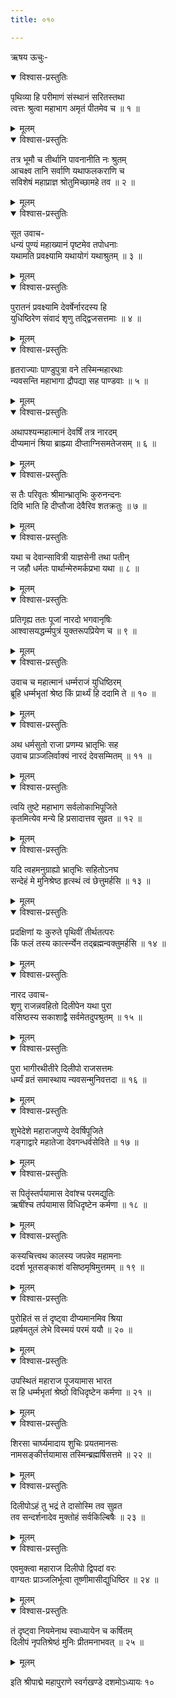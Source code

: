 ```yaml
---
title: ०१०

---
```

ऋषय ऊचुः-  

<details open><summary>विश्वास-प्रस्तुतिः</summary>

पृथिव्या हि परीमाणं संस्थानं सरितस्तथा  
त्वत्तः श्रुत्वा महाभाग अमृतं पीतमेव च ॥ १ ॥
</details>

<details><summary>मूलम्</summary>

पृथिव्या हि परीमाणं संस्थानं सरितस्तथा  
त्वत्तः श्रुत्वा महाभाग अमृतं पीतमेव च ॥ १ ॥
</details>



<details open><summary>विश्वास-प्रस्तुतिः</summary>

तत्र भूमौ च तीर्थानि पावनानीति नः श्रुतम्  
आचक्ष्व तानि सर्वाणि यथाफलकराणि च  
सविशेषं महाप्राज्ञ श्रोतुमिच्छामहे तव ॥ २ ॥
</details>

<details><summary>मूलम्</summary>

तत्र भूमौ च तीर्थानि पावनानीति नः श्रुतम्  
आचक्ष्व तानि सर्वाणि यथाफलकराणि च  
सविशेषं महाप्राज्ञ श्रोतुमिच्छामहे तव ॥ २ ॥
</details>



<details open><summary>विश्वास-प्रस्तुतिः</summary>

सूत उवाच-  
धन्यं पुण्यं महाख्यानं पृष्टमेव तपोधनाः  
यथामति प्रवक्ष्यामि यथायोगं यथाश्रुतम् ॥ ३ ॥
</details>

<details><summary>मूलम्</summary>

सूत उवाच-  
धन्यं पुण्यं महाख्यानं पृष्टमेव तपोधनाः  
यथामति प्रवक्ष्यामि यथायोगं यथाश्रुतम् ॥ ३ ॥
</details>



<details open><summary>विश्वास-प्रस्तुतिः</summary>

पुरातनं प्रवक्ष्यामि देवर्षेर्नारदस्य हि  
युधिष्ठिरेण संवादं शृणु तद्द्विजसत्तमाः ॥ ४ ॥
</details>

<details><summary>मूलम्</summary>

पुरातनं प्रवक्ष्यामि देवर्षेर्नारदस्य हि  
युधिष्ठिरेण संवादं शृणु तद्द्विजसत्तमाः ॥ ४ ॥
</details>



<details open><summary>विश्वास-प्रस्तुतिः</summary>

हृतराज्याः पाण्डुपुत्रा वने तस्मिन्महारथाः  
न्यवसन्ति महाभागा द्रौपद्या सह पाण्डवाः ॥ ५ ॥
</details>

<details><summary>मूलम्</summary>

हृतराज्याः पाण्डुपुत्रा वने तस्मिन्महारथाः  
न्यवसन्ति महाभागा द्रौपद्या सह पाण्डवाः ॥ ५ ॥
</details>



<details open><summary>विश्वास-प्रस्तुतिः</summary>

अथापश्यन्महात्मानं देवर्षिं तत्र नारदम्  
दीप्यमानं श्रिया ब्राह्म्या दीप्ताग्निसमतेजसम् ॥ ६ ॥
</details>

<details><summary>मूलम्</summary>

अथापश्यन्महात्मानं देवर्षिं तत्र नारदम्  
दीप्यमानं श्रिया ब्राह्म्या दीप्ताग्निसमतेजसम् ॥ ६ ॥
</details>



<details open><summary>विश्वास-प्रस्तुतिः</summary>

स तैः परिवृतः श्रीमान्भ्रातृभिः कुरुनन्दनः  
दिवि भाति हि दीप्तौजा देवैरिव शतक्रतुः ॥ ७ ॥
</details>

<details><summary>मूलम्</summary>

स तैः परिवृतः श्रीमान्भ्रातृभिः कुरुनन्दनः  
दिवि भाति हि दीप्तौजा देवैरिव शतक्रतुः ॥ ७ ॥
</details>



<details open><summary>विश्वास-प्रस्तुतिः</summary>

यथा च देवान्सावित्री याज्ञसेनी तथा पतीन्  
न जहौ धर्मतः पार्थान्मेरुमर्कप्रभा यथा ॥ ८ ॥
</details>

<details><summary>मूलम्</summary>

यथा च देवान्सावित्री याज्ञसेनी तथा पतीन्  
न जहौ धर्मतः पार्थान्मेरुमर्कप्रभा यथा ॥ ८ ॥
</details>



<details open><summary>विश्वास-प्रस्तुतिः</summary>

प्रतिगृह्य ततः पूजां नारदो भगवानृषिः  
आश्वासयद्धर्म्मपुत्रं युक्तरूपप्रियेण च ॥ ९ ॥
</details>

<details><summary>मूलम्</summary>

प्रतिगृह्य ततः पूजां नारदो भगवानृषिः  
आश्वासयद्धर्म्मपुत्रं युक्तरूपप्रियेण च ॥ ९ ॥
</details>



<details open><summary>विश्वास-प्रस्तुतिः</summary>

उवाच च महात्मानं धर्म्मराजं युधिष्ठिरम्  
ब्रूहि धर्म्मभृतां श्रेष्ठ किं प्रार्थ्यं हि ददामि ते ॥ १० ॥
</details>

<details><summary>मूलम्</summary>

उवाच च महात्मानं धर्म्मराजं युधिष्ठिरम्  
ब्रूहि धर्म्मभृतां श्रेष्ठ किं प्रार्थ्यं हि ददामि ते ॥ १० ॥
</details>



<details open><summary>विश्वास-प्रस्तुतिः</summary>

अथ धर्मसुतो राजा प्रणम्य भ्रातृभिः सह  
उवाच प्राञ्जलिर्वाक्यं नारदं देवसम्मितम् ॥ ११ ॥
</details>

<details><summary>मूलम्</summary>

अथ धर्मसुतो राजा प्रणम्य भ्रातृभिः सह  
उवाच प्राञ्जलिर्वाक्यं नारदं देवसम्मितम् ॥ ११ ॥
</details>



<details open><summary>विश्वास-प्रस्तुतिः</summary>

त्वयि तुष्टे महाभाग सर्वलोकाभिपूजिते  
कृतमित्येव मन्ये हि प्रसादात्तव सुव्रत ॥ १२ ॥
</details>

<details><summary>मूलम्</summary>

त्वयि तुष्टे महाभाग सर्वलोकाभिपूजिते  
कृतमित्येव मन्ये हि प्रसादात्तव सुव्रत ॥ १२ ॥
</details>



<details open><summary>विश्वास-प्रस्तुतिः</summary>

यदि त्वहमनुग्राह्यो भ्रातृभिः सहितोऽनघ  
सन्देहं मे मुनिश्रेष्ठ हृत्स्थं त्वं छेत्तुमर्हसि ॥ १३ ॥
</details>

<details><summary>मूलम्</summary>

यदि त्वहमनुग्राह्यो भ्रातृभिः सहितोऽनघ  
सन्देहं मे मुनिश्रेष्ठ हृत्स्थं त्वं छेत्तुमर्हसि ॥ १३ ॥
</details>



<details open><summary>विश्वास-प्रस्तुतिः</summary>

प्रदक्षिणां यः कुरुते पृथिवीं तीर्थतत्परः  
किं फलं तस्य कार्त्स्न्येन तद्ब्रह्मन्वक्तुमर्हसि ॥ १४ ॥
</details>

<details><summary>मूलम्</summary>

प्रदक्षिणां यः कुरुते पृथिवीं तीर्थतत्परः  
किं फलं तस्य कार्त्स्न्येन तद्ब्रह्मन्वक्तुमर्हसि ॥ १४ ॥
</details>



<details open><summary>विश्वास-प्रस्तुतिः</summary>

नारद उवाच-  
शृणु राजन्नवहितो दिलीपेन यथा पुरा  
वसिष्ठस्य सकाशाद्वै सर्वमेतदुपश्रुतम् ॥ १५ ॥
</details>

<details><summary>मूलम्</summary>

नारद उवाच-  
शृणु राजन्नवहितो दिलीपेन यथा पुरा  
वसिष्ठस्य सकाशाद्वै सर्वमेतदुपश्रुतम् ॥ १५ ॥
</details>



<details open><summary>विश्वास-प्रस्तुतिः</summary>

पुरा भागीरथीतीरे दिलीपो राजसत्तमः  
धर्म्यं व्रतं समास्थाय न्यवसन्मुनिवत्तदा ॥ १६ ॥
</details>

<details><summary>मूलम्</summary>

पुरा भागीरथीतीरे दिलीपो राजसत्तमः  
धर्म्यं व्रतं समास्थाय न्यवसन्मुनिवत्तदा ॥ १६ ॥
</details>



<details open><summary>विश्वास-प्रस्तुतिः</summary>

शुभेदेशे महाराजपुण्ये देवर्षिपूजिते  
गङ्गाद्वारे महातेजा देवगन्धर्वसेविते ॥ १७ ॥
</details>

<details><summary>मूलम्</summary>

शुभेदेशे महाराजपुण्ये देवर्षिपूजिते  
गङ्गाद्वारे महातेजा देवगन्धर्वसेविते ॥ १७ ॥
</details>



<details open><summary>विश्वास-प्रस्तुतिः</summary>

स पितॄंस्तर्पयामास देवांश्च परमद्युतिः  
ऋषींश्च तर्पयामास विधिदृष्टेन कर्मणा ॥ १८ ॥
</details>

<details><summary>मूलम्</summary>

स पितॄंस्तर्पयामास देवांश्च परमद्युतिः  
ऋषींश्च तर्पयामास विधिदृष्टेन कर्मणा ॥ १८ ॥
</details>



<details open><summary>विश्वास-प्रस्तुतिः</summary>

कस्यचित्त्वथ कालस्य जपन्नेव महामनाः  
ददर्श भूतसङ्काशं वसिष्ठमृषिमुत्तमम् ॥ १९ ॥
</details>

<details><summary>मूलम्</summary>

कस्यचित्त्वथ कालस्य जपन्नेव महामनाः  
ददर्श भूतसङ्काशं वसिष्ठमृषिमुत्तमम् ॥ १९ ॥
</details>



<details open><summary>विश्वास-प्रस्तुतिः</summary>

पुरोहितं स तं दृष्ट्वा दीप्यमानमिव श्रिया  
प्रहर्षमतुलं लेभे विस्मयं परमं ययौ ॥ २० ॥
</details>

<details><summary>मूलम्</summary>

पुरोहितं स तं दृष्ट्वा दीप्यमानमिव श्रिया  
प्रहर्षमतुलं लेभे विस्मयं परमं ययौ ॥ २० ॥
</details>



<details open><summary>विश्वास-प्रस्तुतिः</summary>

उपस्थितं महाराज पूजयामास भारत  
स हि धर्म्मभृतां श्रेष्ठो विधिदृष्टेन कर्मणा ॥ २१ ॥
</details>

<details><summary>मूलम्</summary>

उपस्थितं महाराज पूजयामास भारत  
स हि धर्म्मभृतां श्रेष्ठो विधिदृष्टेन कर्मणा ॥ २१ ॥
</details>



<details open><summary>विश्वास-प्रस्तुतिः</summary>

शिरसा चार्घ्यमादाय शुचिः प्रयतमानसः  
नामसङ्कीर्त्तयामास तस्मिन्ब्रह्मर्षिसत्तमे ॥ २२ ॥
</details>

<details><summary>मूलम्</summary>

शिरसा चार्घ्यमादाय शुचिः प्रयतमानसः  
नामसङ्कीर्त्तयामास तस्मिन्ब्रह्मर्षिसत्तमे ॥ २२ ॥
</details>



<details open><summary>विश्वास-प्रस्तुतिः</summary>

दिलीपोऽहं तु भद्रं ते दासोस्मि तव सुव्रत  
तव सन्दर्शनादेव मुक्तोहं सर्वकिल्बिषैः ॥ २३ ॥
</details>

<details><summary>मूलम्</summary>

दिलीपोऽहं तु भद्रं ते दासोस्मि तव सुव्रत  
तव सन्दर्शनादेव मुक्तोहं सर्वकिल्बिषैः ॥ २३ ॥
</details>



<details open><summary>विश्वास-प्रस्तुतिः</summary>

एवमुक्त्वा महाराज दिलीपो द्विपदां वरः  
वाग्यतः प्राञ्जलिर्भूत्वा तूष्णीमासीद्युधिष्ठिर ॥ २४ ॥
</details>

<details><summary>मूलम्</summary>

एवमुक्त्वा महाराज दिलीपो द्विपदां वरः  
वाग्यतः प्राञ्जलिर्भूत्वा तूष्णीमासीद्युधिष्ठिर ॥ २४ ॥
</details>



<details open><summary>विश्वास-प्रस्तुतिः</summary>

तं दृष्ट्वा नियमेनाथ स्वाध्यायेन च कर्षितम्  
दिलीपं नृपतिश्रेष्ठं मुनिः प्रीतमनाभवत् ॥ २५ ॥
</details>

<details><summary>मूलम्</summary>

तं दृष्ट्वा नियमेनाथ स्वाध्यायेन च कर्षितम्  
दिलीपं नृपतिश्रेष्ठं मुनिः प्रीतमनाभवत् ॥ २५ ॥
</details>


इति श्रीपाद्मे महापुराणे स्वर्गखण्डे दशमोऽध्यायः १०